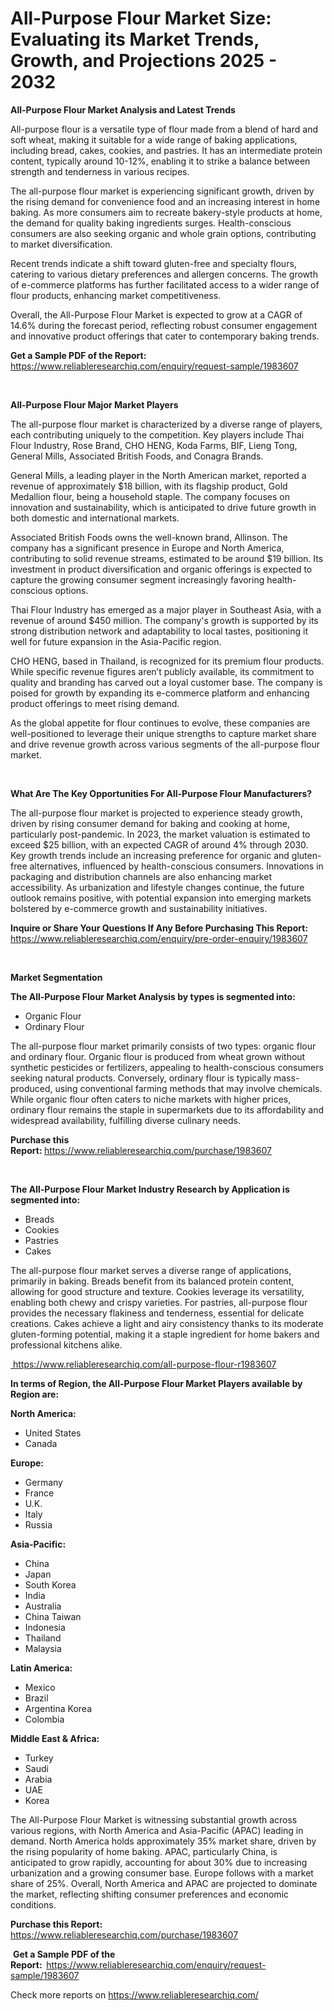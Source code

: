 <p><h1>All-Purpose Flour Market Size: Evaluating its Market Trends, Growth, and Projections 2025 - 2032</h1></p><p><strong>All-Purpose Flour Market Analysis and Latest Trends</strong></p>
<p><p>All-purpose flour is a versatile type of flour made from a blend of hard and soft wheat, making it suitable for a wide range of baking applications, including bread, cakes, cookies, and pastries. It has an intermediate protein content, typically around 10-12%, enabling it to strike a balance between strength and tenderness in various recipes.</p><p>The all-purpose flour market is experiencing significant growth, driven by the rising demand for convenience food and an increasing interest in home baking. As more consumers aim to recreate bakery-style products at home, the demand for quality baking ingredients surges. Health-conscious consumers are also seeking organic and whole grain options, contributing to market diversification. </p><p>Recent trends indicate a shift toward gluten-free and specialty flours, catering to various dietary preferences and allergen concerns. The growth of e-commerce platforms has further facilitated access to a wider range of flour products, enhancing market competitiveness. </p><p>Overall, the All-Purpose Flour Market is expected to grow at a CAGR of 14.6% during the forecast period, reflecting robust consumer engagement and innovative product offerings that cater to contemporary baking trends.</p></p>
<p><strong>Get a Sample PDF of the Report:&nbsp;</strong> <a href="https://www.reliableresearchiq.com/enquiry/request-sample/1983607?utm_campaign=2200&utm_medium=2&utm_source=Github&utm_content=ia&utm_term=15022025&utm_id=all-purpose-flour">https://www.reliableresearchiq.com/enquiry/request-sample/1983607</a></p>
<p>&nbsp;</p>
<p><strong>All-Purpose Flour Major Market Players</strong></p>
<p><p>The all-purpose flour market is characterized by a diverse range of players, each contributing uniquely to the competition. Key players include Thai Flour Industry, Rose Brand, CHO HENG, Koda Farms, BIF, Lieng Tong, General Mills, Associated British Foods, and Conagra Brands. </p><p>General Mills, a leading player in the North American market, reported a revenue of approximately $18 billion, with its flagship product, Gold Medallion flour, being a household staple. The company focuses on innovation and sustainability, which is anticipated to drive future growth in both domestic and international markets.</p><p>Associated British Foods owns the well-known brand, Allinson. The company has a significant presence in Europe and North America, contributing to solid revenue streams, estimated to be around $19 billion. Its investment in product diversification and organic offerings is expected to capture the growing consumer segment increasingly favoring health-conscious options.</p><p>Thai Flour Industry has emerged as a major player in Southeast Asia, with a revenue of around $450 million. The company's growth is supported by its strong distribution network and adaptability to local tastes, positioning it well for future expansion in the Asia-Pacific region.</p><p>CHO HENG, based in Thailand, is recognized for its premium flour products. While specific revenue figures aren’t publicly available, its commitment to quality and branding has carved out a loyal customer base. The company is poised for growth by expanding its e-commerce platform and enhancing product offerings to meet rising demand.</p><p>As the global appetite for flour continues to evolve, these companies are well-positioned to leverage their unique strengths to capture market share and drive revenue growth across various segments of the all-purpose flour market.</p></p>
<p>&nbsp;</p>
<p><strong>What Are The Key Opportunities For All-Purpose Flour Manufacturers?</strong></p>
<p><p>The all-purpose flour market is projected to experience steady growth, driven by rising consumer demand for baking and cooking at home, particularly post-pandemic. In 2023, the market valuation is estimated to exceed $25 billion, with an expected CAGR of around 4% through 2030. Key growth trends include an increasing preference for organic and gluten-free alternatives, influenced by health-conscious consumers. Innovations in packaging and distribution channels are also enhancing market accessibility. As urbanization and lifestyle changes continue, the future outlook remains positive, with potential expansion into emerging markets bolstered by e-commerce growth and sustainability initiatives.</p></p>
<p><strong>Inquire or Share Your Questions If Any Before Purchasing This Report:</strong> <a href="https://www.reliableresearchiq.com/enquiry/pre-order-enquiry/1983607?utm_campaign=2200&utm_medium=2&utm_source=Github&utm_content=ia&utm_term=15022025&utm_id=all-purpose-flour">https://www.reliableresearchiq.com/enquiry/pre-order-enquiry/1983607</a></p>
<p>&nbsp;</p>
<p><strong>Market Segmentation</strong></p>
<p><strong>The All-Purpose Flour Market Analysis by types is segmented into:</strong></p>
<p><ul><li>Organic Flour</li><li>Ordinary Flour</li></ul></p>
<p><p>The all-purpose flour market primarily consists of two types: organic flour and ordinary flour. Organic flour is produced from wheat grown without synthetic pesticides or fertilizers, appealing to health-conscious consumers seeking natural products. Conversely, ordinary flour is typically mass-produced, using conventional farming methods that may involve chemicals. While organic flour often caters to niche markets with higher prices, ordinary flour remains the staple in supermarkets due to its affordability and widespread availability, fulfilling diverse culinary needs.</p></p>
<p><strong>Purchase this Report:&nbsp;</strong><a href="https://www.reliableresearchiq.com/purchase/1983607?utm_campaign=2200&utm_medium=2&utm_source=Github&utm_content=ia&utm_term=15022025&utm_id=all-purpose-flour">https://www.reliableresearchiq.com/purchase/1983607</a></p>
<p>&nbsp;</p>
<p><strong>The All-Purpose Flour Market Industry Research by Application is segmented into:</strong></p>
<p><ul><li>Breads</li><li>Cookies</li><li>Pastries</li><li>Cakes</li></ul></p>
<p><p>The all-purpose flour market serves a diverse range of applications, primarily in baking. Breads benefit from its balanced protein content, allowing for good structure and texture. Cookies leverage its versatility, enabling both chewy and crispy varieties. For pastries, all-purpose flour provides the necessary flakiness and tenderness, essential for delicate creations. Cakes achieve a light and airy consistency thanks to its moderate gluten-forming potential, making it a staple ingredient for home bakers and professional kitchens alike.</p></p>
<p><a href="https://www.reliableresearchiq.com/all-purpose-flour-r1983607?utm_campaign=2200&utm_medium=2&utm_source=Github&utm_content=ia&utm_term=15022025&utm_id=all-purpose-flour">&nbsp;https://www.reliableresearchiq.com/all-purpose-flour-r1983607</a></p>
<p><strong>In terms of Region, the All-Purpose Flour Market Players available by Region are:</strong></p>
<p>
    <p> <strong> North America: </strong>
        <ul>
            <li>United States</li>
            <li>Canada</li>
        </ul>
        </p> 
    <p> <strong> Europe: </strong>
        <ul>
            <li>Germany</li>
            <li>France</li>
            <li>U.K.</li>
            <li>Italy</li>
            <li>Russia</li>
        </ul>
        </p> 
    <p> <strong> Asia-Pacific: </strong>
        <ul>
            <li>China</li>
            <li>Japan</li>
            <li>South Korea</li>
            <li>India</li>
            <li>Australia</li>
            <li>China Taiwan</li>
            <li>Indonesia</li>
            <li>Thailand</li>
            <li>Malaysia</li>
        </ul>
        </p> 
    <p> <strong> Latin America: </strong>
        <ul>
            <li>Mexico</li>
            <li>Brazil</li>
            <li>Argentina Korea</li>
            <li>Colombia</li>
        </ul>
        </p> 
    <p> <strong> Middle East & Africa: </strong>
        <ul>
            <li>Turkey</li>
            <li>Saudi</li>
            <li>Arabia</li>
            <li>UAE</li>
            <li>Korea</li>
        </ul>
    </p>
    </p>
<p><p>The All-Purpose Flour Market is witnessing substantial growth across various regions, with North America and Asia-Pacific (APAC) leading in demand. North America holds approximately 35% market share, driven by the rising popularity of home baking. APAC, particularly China, is anticipated to grow rapidly, accounting for about 30% due to increasing urbanization and a growing consumer base. Europe follows with a market share of 25%. Overall, North America and APAC are projected to dominate the market, reflecting shifting consumer preferences and economic conditions.</p></p>
<p><strong>Purchase this Report: </strong><a href="https://www.reliableresearchiq.com/purchase/1983607?utm_campaign=2200&utm_medium=2&utm_source=Github&utm_content=ia&utm_term=15022025&utm_id=all-purpose-flour">https://www.reliableresearchiq.com/purchase/1983607</a></p>
<p>&nbsp;<strong>Get a Sample PDF of the Report:&nbsp;&nbsp;</strong><a href="https://www.reliableresearchiq.com/enquiry/request-sample/1983607?utm_campaign=2200&utm_medium=2&utm_source=Github&utm_content=ia&utm_term=15022025&utm_id=all-purpose-flour">https://www.reliableresearchiq.com/enquiry/request-sample/1983607</a></p>
<p><strong></strong></p>
<p>Check more reports on <a href="https://www.reliableresearchiq.com/?utm_campaign=2200&utm_medium=2&utm_source=Github&utm_content=ia&utm_term=15022025&utm_id=all-purpose-flour">https://www.reliableresearchiq.com/</a></p>